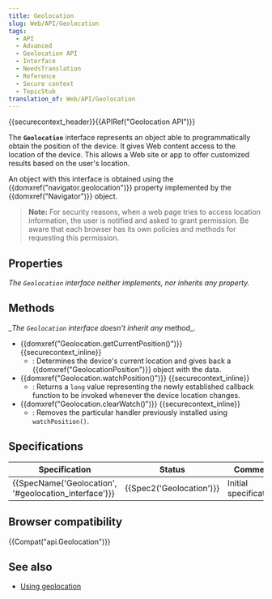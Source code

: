 ```yaml
---
title: Geolocation
slug: Web/API/Geolocation
tags:
  - API
  - Advanced
  - Geolocation API
  - Interface
  - NeedsTranslation
  - Reference
  - Secure context
  - TopicStub
translation_of: Web/API/Geolocation
---
```

{{securecontext_header}}{{APIRef("Geolocation API")}}

The **`Geolocation`** interface represents an object able to programmatically obtain the position of the device. It gives Web content access to the location of the device. This allows a Web site or app to offer customized results based on the user's location.

An object with this interface is obtained using the {{domxref("navigator.geolocation")}} property implemented by the {{domxref("Navigator")}} object.

> **Note:** For security reasons, when a web page tries to access location information, the user is notified and asked to grant permission. Be aware that each browser has its own policies and methods for requesting this permission.

## Properties

_The `Geolocation` interface neither implements, nor inherits any property._

## Methods

\__The `Geolocation` interface doesn't inherit any_ method\_.

- {{domxref("Geolocation.getCurrentPosition()")}} {{securecontext_inline}}
  - : Determines the device's current location and gives back a {{domxref("GeolocationPosition")}} object with the data.
- {{domxref("Geolocation.watchPosition()")}} {{securecontext_inline}}
  - : Returns a `long` value representing the newly established callback function to be invoked whenever the device location changes.
- {{domxref("Geolocation.clearWatch()")}} {{securecontext_inline}}
  - : Removes the particular handler previously installed using `watchPosition()`.

## Specifications

| Specification                                                            | Status                           | Comment                |
| ------------------------------------------------------------------------ | -------------------------------- | ---------------------- |
| {{SpecName('Geolocation', '#geolocation_interface')}} | {{Spec2('Geolocation')}} | Initial specification. |

## Browser compatibility

{{Compat("api.Geolocation")}}

## See also

- [Using geolocation](/de/docs/WebAPI/Using_geolocation)
